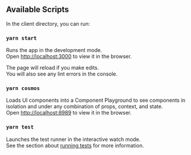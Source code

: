 ## Available Scripts

In the client directory, you can run:

### `yarn start`

Runs the app in the development mode.<br>
Open [http://localhost:3000](http://localhost:3000) to view it in the browser.

The page will reload if you make edits.<br>
You will also see any lint errors in the console.

### `yarn cosmos`

Loads UI components into a Component Playground to see components in isolation and under any combination of props, context, and state.<br>
Open [http://localhost:8989](http://localhost:8989) to view it in the browser.

### `yarn test`

Launches the test runner in the interactive watch mode.<br>
See the section about [running tests](https://facebook.github.io/create-react-app/docs/running-tests) for more information.
